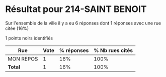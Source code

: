 # Résultat pour 214-SAINT BENOIT

Sur l'ensemble de la ville il y a eu 6 réponses dont 1 réponses avec une rue citée (16%)

1 points noirs identifiés

| Rue | Vote | % réponses | % Nb rues cités|
|-----|------|------------|----------------|
| MON REPOS | 1 | 16% | 100%|
| **Total** | 1 | 16% | 100%|

